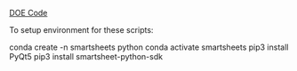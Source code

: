 [DOE Code](https://www.osti.gov/doecode/biblio/75625)

To setup environment for these scripts:

conda create -n smartsheets python
conda activate smartsheets
pip3 install PyQt5
pip3 install smartsheet-python-sdk

